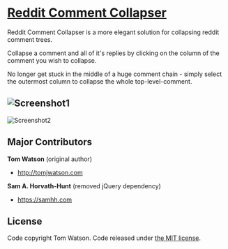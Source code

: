 # [Reddit Comment Collapser](https://chrome.google.com/webstore/detail/reddit-comment-collapser/njmimaecgocggclbecipdimilidimlpl)

Reddit Comment Collapser is a more elegant solution for collapsing reddit comment trees.

Collapse a comment and all of it's replies by clicking on the column of the comment you wish to collapse.

No longer get stuck in the middle of a huge comment chain - simply select the outermost column to collapse the whole top-level-comment.

![Screenshot1](image/screenshot2.png)
---
![Screenshot2](image/screenshot1.png)

## Major Contributors

**Tom Watson** (original author)

- <http://tomjwatson.com>

**Sam A. Horvath-Hunt** (removed jQuery dependency)

- <https://samhh.com>

## License

Code copyright Tom Watson. Code released under [the MIT license](LICENSE.txt).
